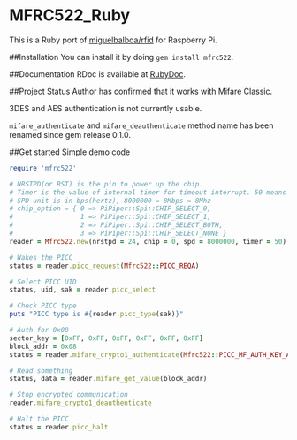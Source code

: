 # MFRC522_Ruby

This is a Ruby port of [miguelbalboa/rfid](https://github.com/miguelbalboa/rfid) for Raspberry Pi.

##Installation
You can install it by doing `gem install mfrc522`.

##Documentation
RDoc is available at [RubyDoc](http://www.rubydoc.info/github/atitan/MFRC522_Ruby/master/Mfrc522).

##Project Status
Author has confirmed that it works with Mifare Classic.

3DES and AES authentication is not currently usable.

`mifare_authenticate` and `mifare_deauthenticate` method name has been renamed since gem release 0.1.0.

##Get started
Simple demo code
```ruby
require 'mfrc522'

# NRSTPD(or RST) is the pin to power up the chip.
# Timer is the value of internal timer for timeout interrupt. 50 means 25ms.
# SPD unit is in bps(hertz), 8000000 = 8Mbps = 8Mhz
# chip_option = { 0 => PiPiper::Spi::CHIP_SELECT_0,
#                 1 => PiPiper::Spi::CHIP_SELECT_1,
#                 2 => PiPiper::Spi::CHIP_SELECT_BOTH,
#                 3 => PiPiper::Spi::CHIP_SELECT_NONE }
reader = Mfrc522.new(nrstpd = 24, chip = 0, spd = 8000000, timer = 50)

# Wakes the PICC
status = reader.picc_request(Mfrc522::PICC_REQA)

# Select PICC UID
status, uid, sak = reader.picc_select

# Check PICC type
puts "PICC type is #{reader.picc_type(sak)}"

# Auth for 0x08
sector_key = [0xFF, 0xFF, 0xFF, 0xFF, 0xFF, 0xFF]
block_addr = 0x08
status = reader.mifare_crypto1_authenticate(Mfrc522::PICC_MF_AUTH_KEY_A, block_addr, sector_key, uid)

# Read something
status, data = reader.mifare_get_value(block_addr)

# Stop encrypted communication
reader.mifare_crypto1_deauthenticate

# Halt the PICC
status = reader.picc_halt
```
